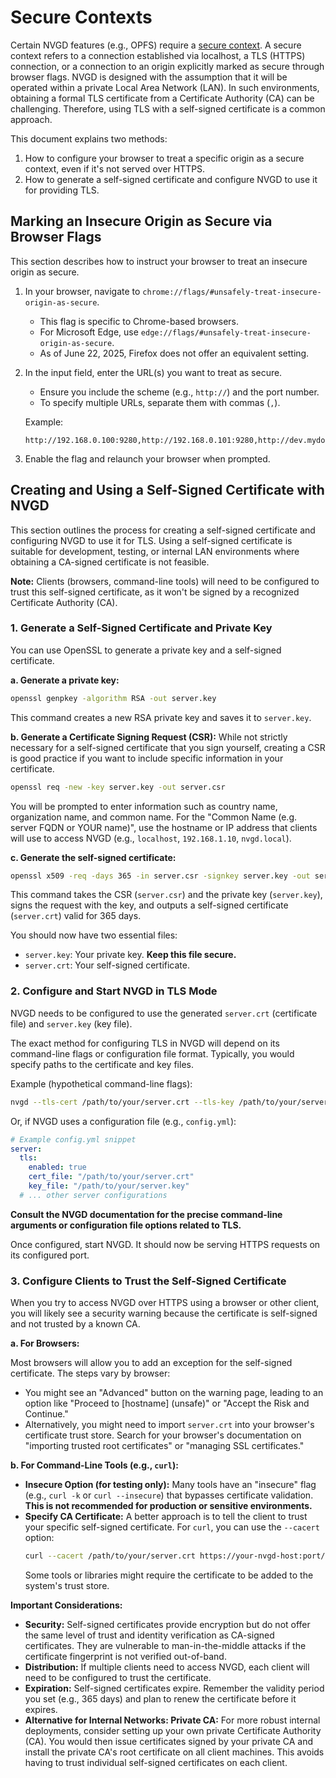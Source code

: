 # Secure Contexts

Certain NVGD features (e.g., OPFS) require a [secure context][mdnsc].
A secure context refers to a connection established via localhost, a TLS (HTTPS) connection, or a connection to an origin explicitly marked as secure through browser flags.
NVGD is designed with the assumption that it will be operated within a private Local Area Network (LAN).
In such environments, obtaining a formal TLS certificate from a Certificate Authority (CA) can be challenging.
Therefore, using TLS with a self-signed certificate is a common approach.

This document explains two methods:
1. How to configure your browser to treat a specific origin as a secure context, even if it's not served over HTTPS.
2. How to generate a self-signed certificate and configure NVGD to use it for providing TLS.

[mdnsc]:https://developer.mozilla.org/en-US/docs/Web/Security/Secure_Contexts

## Marking an Insecure Origin as Secure via Browser Flags

This section describes how to instruct your browser to treat an insecure origin as secure.

1.  In your browser, navigate to `chrome://flags/#unsafely-treat-insecure-origin-as-secure`.

    *   This flag is specific to Chrome-based browsers.
    *   For Microsoft Edge, use `edge://flags/#unsafely-treat-insecure-origin-as-secure`.
    *   As of June 22, 2025, Firefox does not offer an equivalent setting.

2.  In the input field, enter the URL(s) you want to treat as secure.

    *   Ensure you include the scheme (e.g., `http://`) and the port number.
    *   To specify multiple URLs, separate them with commas (`,`).

    Example:

    ```
    http://192.168.0.100:9280,http://192.168.0.101:9280,http://dev.mydomain.org:9280
    ```

3. Enable the flag and relaunch your browser when prompted.

## Creating and Using a Self-Signed Certificate with NVGD

This section outlines the process for creating a self-signed certificate and configuring NVGD to use it for TLS. Using a self-signed certificate is suitable for development, testing, or internal LAN environments where obtaining a CA-signed certificate is not feasible.

**Note:** Clients (browsers, command-line tools) will need to be configured to trust this self-signed certificate, as it won't be signed by a recognized Certificate Authority (CA).

### 1. Generate a Self-Signed Certificate and Private Key

You can use OpenSSL to generate a private key and a self-signed certificate.

**a. Generate a private key:**

```bash
openssl genpkey -algorithm RSA -out server.key
```
This command creates a new RSA private key and saves it to `server.key`.

**b. Generate a Certificate Signing Request (CSR):**
While not strictly necessary for a self-signed certificate that you sign yourself, creating a CSR is good practice if you want to include specific information in your certificate.

```bash
openssl req -new -key server.key -out server.csr
```
You will be prompted to enter information such as country name, organization name, and common name. For the "Common Name (e.g. server FQDN or YOUR name)", use the hostname or IP address that clients will use to access NVGD (e.g., `localhost`, `192.168.1.10`, `nvgd.local`).

**c. Generate the self-signed certificate:**

```bash
openssl x509 -req -days 365 -in server.csr -signkey server.key -out server.crt
```
This command takes the CSR (`server.csr`) and the private key (`server.key`), signs the request with the key, and outputs a self-signed certificate (`server.crt`) valid for 365 days.

You should now have two essential files:
*   `server.key`: Your private key. **Keep this file secure.**
*   `server.crt`: Your self-signed certificate.

### 2. Configure and Start NVGD in TLS Mode

NVGD needs to be configured to use the generated `server.crt` (certificate file) and `server.key` (key file).

The exact method for configuring TLS in NVGD will depend on its command-line flags or configuration file format. Typically, you would specify paths to the certificate and key files.

Example (hypothetical command-line flags):

```bash
nvgd --tls-cert /path/to/your/server.crt --tls-key /path/to/your/server.key
```

Or, if NVGD uses a configuration file (e.g., `config.yml`):

```yaml
# Example config.yml snippet
server:
  tls:
    enabled: true
    cert_file: "/path/to/your/server.crt"
    key_file: "/path/to/your/server.key"
  # ... other server configurations
```

**Consult the NVGD documentation for the precise command-line arguments or configuration file options related to TLS.**

Once configured, start NVGD. It should now be serving HTTPS requests on its configured port.

### 3. Configure Clients to Trust the Self-Signed Certificate

When you try to access NVGD over HTTPS using a browser or other client, you will likely see a security warning because the certificate is self-signed and not trusted by a known CA.

**a. For Browsers:**

Most browsers will allow you to add an exception for the self-signed certificate. The steps vary by browser:
*   You might see an "Advanced" button on the warning page, leading to an option like "Proceed to [hostname] (unsafe)" or "Accept the Risk and Continue."
*   Alternatively, you might need to import `server.crt` into your browser's certificate trust store. Search for your browser's documentation on "importing trusted root certificates" or "managing SSL certificates."

**b. For Command-Line Tools (e.g., `curl`):**

*   **Insecure Option (for testing only):** Many tools have an "insecure" flag (e.g., `curl -k` or `curl --insecure`) that bypasses certificate validation. **This is not recommended for production or sensitive environments.**
*   **Specify CA Certificate:** A better approach is to tell the client to trust your specific self-signed certificate. For `curl`, you can use the `--cacert` option:
    ```bash
    curl --cacert /path/to/your/server.crt https://your-nvgd-host:port/
    ```
    Some tools or libraries might require the certificate to be added to the system's trust store.

**Important Considerations:**

*   **Security:** Self-signed certificates provide encryption but do not offer the same level of trust and identity verification as CA-signed certificates. They are vulnerable to man-in-the-middle attacks if the certificate fingerprint is not verified out-of-band.
*   **Distribution:** If multiple clients need to access NVGD, each client will need to be configured to trust the certificate.
*   **Expiration:** Self-signed certificates expire. Remember the validity period you set (e.g., 365 days) and plan to renew the certificate before it expires.
*   **Alternative for Internal Networks: Private CA:** For more robust internal deployments, consider setting up your own private Certificate Authority (CA). You would then issue certificates signed by your private CA and install the private CA's root certificate on all client machines. This avoids having to trust individual self-signed certificates on each client.
